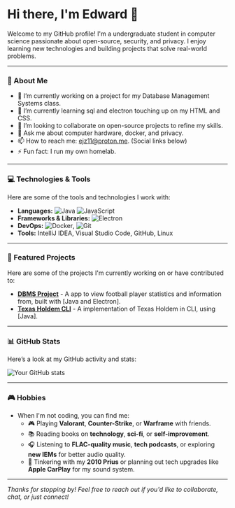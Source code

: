 <!--## Hi there 👋

<!--
**Ejz9/Ejz9** is a ✨ _special_ ✨ repository because its `README.md` (this file) appears on your GitHub profile.

Here are some ideas to get you started:

- 🔭 I’m currently working on ...
- 🌱 I’m currently learning ...
- 👯 I’m looking to collaborate on ...
- 🤔 I’m looking for help with ...
- 💬 Ask me about ...
- 📫 How to reach me: ...
- 😄 Pronouns: ...
- ⚡ Fun fact: ...
-->

# Hi there, I'm Edward 👋

Welcome to my GitHub profile! I'm a undergraduate student in computer science passionate about open-source, security, and privacy. I enjoy learning new technologies and building projects that solve real-world problems.

---

### 🌟 About Me

- 🔭 I’m currently working on a project for my Database Management Systems class.
- 🌱 I’m currently learning sql and electron touching up on my HTML and CSS.
- 👯 I’m looking to collaborate on open-source projects to refine my skills.
- 💬 Ask me about computer hardware, docker, and privacy.
- 📫 How to reach me: ejz11@proton.me. (Social links below)
- ⚡ Fun fact: I run my own homelab.

---

### 💻 Technologies & Tools

Here are some of the tools and technologies I work with:

- **Languages:** ![Java](https://img.shields.io/badge/Java-ED8B00?style=flat&logo=java&logoColor=black) ![JavaScript](https://img.shields.io/badge/JavaScript-F7DF1E?style=flat&logo=javascript&logoColor=black)
- **Frameworks & Libraries:** ![Electron](https://img.shields.io/badge/Electron-47848F?style=flat&logo=electron&logoColor=black)
- **DevOps:** ![Docker](https://img.shields.io/badge/Docker-2496ED?style=flat&logo=docker&logoColor=white), ![Git](https://img.shields.io/badge/Git-F05032?style=flat&logo=git&logoColor=white)
- **Tools:** IntelliJ IDEA, Visual Studio Code, GitHub, Linux

---

### 🚀 Featured Projects

Here are some of the projects I'm currently working on or have contributed to:

- **[DBMS Project](https://github.com/Ejz9/DMS-Project)** - A app to view football player statistics and information from, built with [Java and Electron].
- **[Texas Holdem CLI](https://github.com/fordashton3/Texas-Holdem)** - A implementation of Texas Holdem in CLI, using [Java].

---

### 📊 GitHub Stats

Here’s a look at my GitHub activity and stats:

![Your GitHub stats](https://github-readme-stats.vercel.app/api?username=Ejz9&show_icons=true&theme=radical)

---

### 🎮 Hobbies

- When I'm not coding, you can find me:
  - 🎮 Playing **Valorant**, **Counter-Strike**, or **Warframe** with friends.
  - 📚 Reading books on **technology**, **sci-fi**, or **self-improvement**.
  - 🎧 Listening to **FLAC-quality music**, **tech podcasts**, or exploring **new IEMs** for better audio quality.
  - 🚗 Tinkering with my **2010 Prius** or planning out tech upgrades like **Apple CarPlay** for my sound system.

---

*Thanks for stopping by! Feel free to reach out if you'd like to collaborate, chat, or just connect!*
